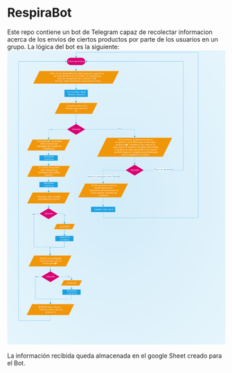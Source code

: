 # RespiraBot
Este repo contiene un bot de Telegram capaz de recolectar informacion acerca de los envíos de ciertos productos por parte de los usuarios en un grupo. La lógica del bot es la siguiente:
![workflow](workflow.svg)

La información recibida queda almacenada en el google Sheet creado para el Bot.
